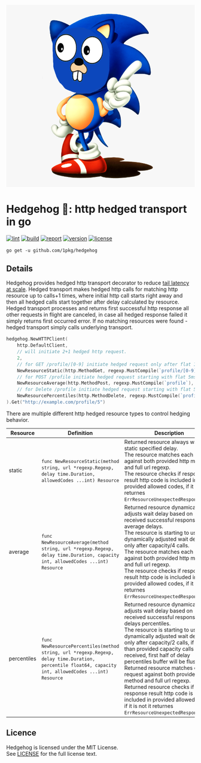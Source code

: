 <p align="center">
    <img src="https://raw.githubusercontent.com/1pkg/hedgehog/master/gopher.png" alt="gohalt"/>
</p>

# Hedgehog 🦔: http hedged transport in go

[![lint](https://github.com/1pkg/hedgehog/workflows/lint/badge.svg)](https://github.com/1pkg/hedgehog/actions?query=workflow%3Alint+branch%3Amaster+)
[![build](https://github.com/1pkg/hedgehog/workflows/build/badge.svg)](https://github.com/1pkg/hedgehog/actions?query=workflow%3Abuild+branch%3Amaster+)
[![report](https://goreportcard.com/badge/github.com/1pkg/hedgehog?nocache)](https://goreportcard.com/report/github.com/1pkg/hedgehog)
[![version](https://img.shields.io/github/go-mod/go-version/1pkg/hedgehog?nocache)](https://github.com/1pkg/hedgehog/blob/master/go.mod)
[![license](https://img.shields.io/github/license/1pkg/hedgehog?nocache)](LICENSE)

`go get -u github.com/1pkg/hedgehog`

## Details

Hedgehog provides hedged http transport decorator to reduce [tail latency at scale](https://cacm.acm.org/magazines/2013/2/160173-the-tail-at-scale/fulltext). Hedged transport makes hedged http calls for matching http resource up to calls+1 times, where initial http call starts right away and then all hedged calls start together after delay calculated by resource. Hedged transport processes and returns first successful http response all other requests in flight are canceled, in case all hedged response failed it simply returns first occurred error. If no matching resources were found - hedged transport simply calls underlying transport.

```go
hedgehog.NewHTTPClient(
    http.DefaultClient,
    // will initiate 2+1 hedged http request.
    2,
    // for GET /profile/[0-9] initiate hedged request only after flat 1ms.
    NewResourceStatic(http.MethodGet, regexp.MustCompile(`profile/[0-9]`), ms_1, http.StatusOK),
    // for POST /profile initiate hedged request starting with flat 5ms, but after 40/4 calls use aggregated average latency.
    NewResourceAverage(http.MethodPost, regexp.MustCompile(`profile`), ms_5, 40, http.StatusOK),
    // for Delete /profile initiate hedged request starting with flat 5ms, but after 50/2 calls use aggregated p30 latency.
    NewResourcePercentiles(http.MethodDelete, regexp.MustCompile(`profile`), ms_5, 0.3, 50, http.StatusOK),
).Get("http://example.com/profile/5")
```

There are multiple different http hedged resource types to control hedging behavior.

| Resource | Definition | Description |
|---|---|---|
| static | `func NewResourceStatic(method string, url *regexp.Regexp, delay time.Duration, allowedCodes ...int) Resource` | Returned resource always waits for static specified delay.<br> The resource matches each request against both provided http method and full url regexp.<br> The resource checks if response result http code is included in provided allowed codes, if it is not it returnes `ErrResourceUnexpectedResponseCode`. |
| average | `func NewResourceAverage(method string, url *regexp.Regexp, delay time.Duration, capacity int, allowedCodes ...int) Resource` | Returned resource dynamically adjusts wait delay based on received successful responses average delays.<br> The resource is starting to use dynamically adjusted wait delay only after capacity/4 calls.<br> The resource matches each request against both provided http method and full url regexp.<br> The resource checks if response result http code is included in provided allowed codes, if it is not it returnes `ErrResourceUnexpectedResponseCode`. |
| percentiles | `func NewResourcePercentiles(method string, url *regexp.Regexp, delay time.Duration, percentile float64, capacity int, allowedCodes ...int) Resource` | Returned resource dynamically adjusts wait delay based on received successful responses delays percentiles.<br> The resource is starting to use dynamically adjusted wait delay only after capacity/2 calls, if more than provided capacity calls were received, first half of delay percentiles buffer will be flushed.<br> Returned resource matches each request against both provided http method and full url regexp.<br> Returned resource checks if response result http code is included in provided allowed codes, if it is not it returnes `ErrResourceUnexpectedResponseCode`. |

## Licence

Hedgehog is licensed under the MIT License.  
See [LICENSE](LICENSE) for the full license text.
